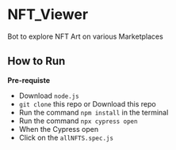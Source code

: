 # NFT_Viewer
Bot to explore NFT Art on various Marketplaces

## How to Run 

**Pre-requiste** 
- Download `node.js` 
- `git clone` this repo or Download this repo
- Run the command `npm install` in the terminal
- Run  the command `npx cypress open` 
- When the Cypress open
- Click on the `allNFTS.spec.js` 